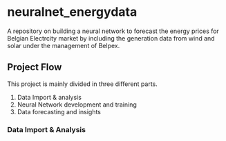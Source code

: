 # neuralnet_energydata
A repository on building a neural network to forecast the energy prices for Belgian Electrcity market by including the generation data from wind and solar under the management of Belpex.


## Project Flow


This project is mainly divided in three different parts. 

1. Data Import & analysis
2. Neural Network development and training
3. Data forecasting and insights

### Data Import & Analysis

